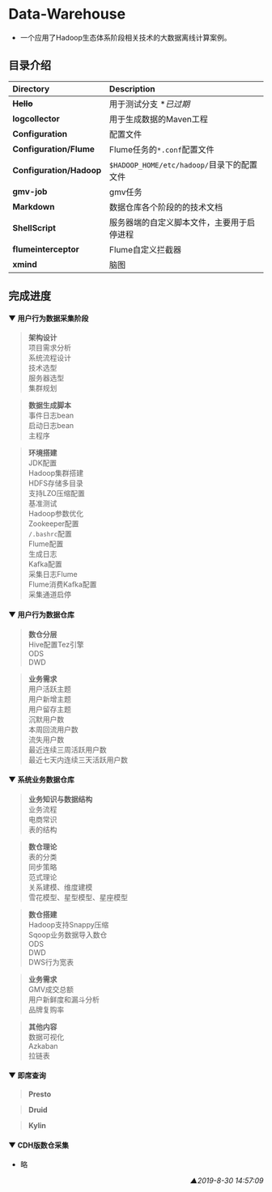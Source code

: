 # Data-Warehouse
* 一个应用了Hadoop生态体系阶段相关技术的大数据离线计算案例。

## 目录介绍
| Directory                | Description                                |
| :----------------------- | :----------------------------------------- |
| ~~**Hello**~~            | 用于测试分支  **已过期*                    |
| **logcollector**         | 用于生成数据的Maven工程                    |
| **Configuration**        | 配置文件                                   |
| **Configuration/Flume**  | Flume任务的`*.conf`配置文件                |
| **Configuration/Hadoop** | `$HADOOP_HOME/etc/hadoop/`目录下的配置文件 |
| **gmv-job**              | gmv任务<!-- 添加描述 -->                   |
| **Markdown**             | 数据仓库各个阶段的的技术文档               |
| **ShellScript**          | 服务器端的自定义脚本文件，主要用于启停进程 |
| **flumeinterceptor**     | Flume自定义拦截器                          |
| **xmind**                | 脑图                                       |

## 完成进度

#### ▼ 用户行为数据采集阶段

>**架构设计**<br>项目需求分析<br>系统流程设计<br>技术选型<br>服务器选型<br>集群规划<br>

>**数据生成脚本**<br>事件日志bean<br>启动日志bean<br>主程序<br>

>**环境搭建**<br>JDK配置<br>Hadoop集群搭建<br>HDFS存储多目录<br>支持LZO压缩配置<br>基准测试<br>Hadoop参数优化<br>Zookeeper配置<br>`/.bashrc`配置<br>Flume配置<br>生成日志<br>Kafka配置<br>采集日志Flume<br>Flume消费Kafka配置<br>采集通道启停<br>

#### ▼ 用户行为数据仓库

>**数仓分层**<br>Hive配置Tez引擎<br>ODS<br>DWD

>**业务需求**<br>用户活跃主题<br>用户新增主题<br>用户留存主题<br>沉默用户数<br>本周回流用户数<br>流失用户数<br>最近连续三周活跃用户数<br>最近七天内连续三天活跃用户数<br>

#### ▼ 系统业务数据仓库
>**业务知识与数据结构**<br>业务流程<br>电商常识<br>表的结构<br>

>**数仓理论**<br>表的分类<br>同步策略<br>范式理论<br>关系建模、维度建模<br>雪花模型、星型模型、星座模型<br>

>**数仓搭建**<br>Hadoop支持Snappy压缩<br>Sqoop业务数据导入数仓<br>ODS<br>DWD<br>DWS行为宽表<br>

>**业务需求**<br>GMV成交总额<br>用户新鲜度和漏斗分析<br>品牌复购率

>**其他内容**<br>数据可视化<br>Azkaban<br>拉链表<br>

#### ▼ 即席查询
>**Presto**

>**Druid**

>**Kylin**

#### ▼ CDH版数仓采集
 * 略

<p align="right"><i>▲2019-8-30 14:57:09</i></p>

